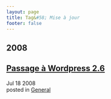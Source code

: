 ```yaml
---
layout: page
title: Tag&#58; Mise à jour
footer: false
---
```


<div id="blog-archives" class="category">
<h2>2008</h2>

<article>
<h1><a href="/2008/07/18/passage-a-wordpress-26/index.html">Passage à Wordpress 2.6</a></h1>
<time datetime="2008-07-18T00:00:00-06:00" pubdate><span class='month'>Jul</span> <span class='day'>18</span> <span class='year'>2008</span></time>
<footer>
<span class="categories">posted in 
<a href='/categories/general/'>General</a></span>
</footer>
</article>
</div>
